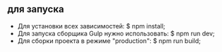 ## для запуска

- Для установки всех зависимостей: $ npm install;
- Для запуска сборщика Gulp нужно использовать: $ npm run dev;
- Для сборки проекта в режиме "production": $ npm run build;
